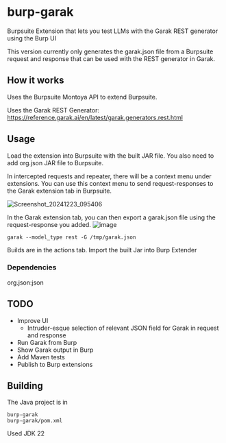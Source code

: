 # burp-garak
Burpsuite Extension that lets you test LLMs with the Garak REST generator using the Burp UI

This version currently only generates the garak.json file from a Burpsuite request and response that can be used with the REST generator in Garak.

## How it works
Uses the Burpsuite Montoya API to extend Burpsuite.

Uses the Garak REST Generator: https://reference.garak.ai/en/latest/garak.generators.rest.html

## Usage
Load the extension into Burpsuite with the built JAR file. You also need to add org.json JAR file to Burpsuite.

In intercepted requests and repeater, there will be a context menu under extensions.
You can use this context menu to send request-responses to the Garak extension tab in Burpsuite.

![Screenshot_20241223_095406](https://github.com/user-attachments/assets/748c658a-d0e9-4f94-98e7-6583dd1da6df)


In the Garak extension tab, you can then export a garak.json file using the request-response you added.
![image](https://github.com/user-attachments/assets/d9c9f90c-f9c7-4325-b6f2-8868036a865e)

```shell
garak --model_type rest -G /tmp/garak.json 
```

Builds are in the actions tab. Import the built Jar into Burp Extender

### Dependencies
org.json:json

## TODO
- Improve UI 
  - Intruder-esque selection of relevant JSON field for Garak in request and response
- Run Garak from Burp
- Show Garak output in Burp
- Add Maven tests
- Publish to Burp extensions

## Building
The Java project is in

```
burp-garak
burp-garak/pom.xml
```

Used JDK 22

